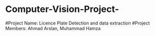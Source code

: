 # Computer-Vision-Project-
#Project Name: Licence Plate Detection and data extraction
#Project Members: Ahmad Arslan, Muhammad Hamza 
